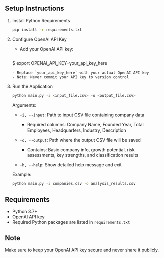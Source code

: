 ## Setup Instructions

1. Install Python Requirements
   ```bash
   pip install -r requirements.txt
   ```

2. Configure OpenAI API Key
   - Add your OpenAI API key:
     ```
    $ export OPENAI_API_KEY=your_api_key_here
     ```
   - Replace `your_api_key_here` with your actual OpenAI API key
   - Note: Never commit your API key to version control

3. Run the Application
   ```bash
   python main.py -i <input_file.csv> -o <output_file.csv>
   ```

   Arguments:
   - `-i, --input`: Path to input CSV file containing company data
     - Required columns: Company Name, Founded Year, Total Employees, Headquarters, Industry, Description
   
   - `-o, --output`: Path where the output CSV file will be saved
     - Contains: Basic company info, growth potential, risk assessments, key strengths, and classification results
   
   - `-h, --help`: Show detailed help message and exit

   Example:
   ```bash
   python main.py -i companies.csv -o analysis_results.csv
   ```

## Requirements
- Python 3.7+
- OpenAI API key
- Required Python packages are listed in `requirements.txt`

## Note
Make sure to keep your OpenAI API key secure and never share it publicly.
